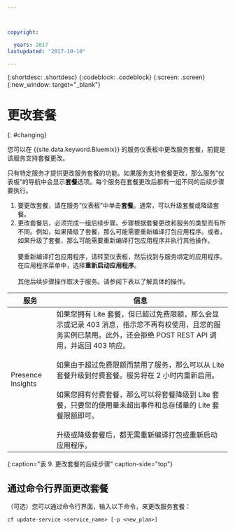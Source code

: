 ```yaml
---



copyright:

  years: 2017
lastupdated: "2017-10-10"

---
```


{:shortdesc: .shortdesc}
{:codeblock: .codeblock}
{:screen: .screen}
{:new_window: target="_blank"}

# 更改套餐
{: #changing}

您可以在 {{site.data.keyword.Bluemix}} 的服务仪表板中更改服务套餐，前提是该服务支持套餐更改。

只有特定服务才提供更改服务套餐的功能。如果服务支持套餐更改，那么服务“仪表板”的导航中会显示**套餐**选项。每个服务在套餐更改后都有一组不同的后续步骤要执行。

1. 要更改套餐，请在服务“仪表板”中单击**套餐**。通常，可以升级套餐或降级套餐。
2. 更改套餐后，必须完成一组后续步骤。步骤根据套餐更改和服务的类型而有所不同。例如，如果降级了套餐，那么可能需要重新编译打包应用程序。或者，如果升级了套餐，那么可能需要重新编译打包应用程序并执行其他操作。<br/><br/>要重新编译打包应用程序，请转至仪表板，然后找到与服务绑定的应用程序。在应用程序菜单中，选择**重新启动应用程序**。<br/><br/>其他后续步骤操作取决于服务。请参阅下表以了解具体的操作。

|服务|	信息|
|--------|-------------|
|Presence Insights|如果您拥有 Lite 套餐，但已超过免费限额，那么会显示或记录 403 消息，指示您不再有权使用，且您的服务实例已禁用。此外，还会拒绝 POST REST API 调用，并返回 403 响应。<br/><br/>如果由于超过免费限额而禁用了服务，那么可以从 Lite 套餐升级到付费套餐。服务将在 2 小时内重新启用。<br/><br/>如果您拥有付费套餐，那么可以将套餐降级到 Lite 套餐，只要您的使用量未超出事件和总存储量的 Lite 套餐限额即可。<br/><br/>升级或降级套餐后，都无需重新编译打包或重新启动应用程序。|
{:caption="表 9. 更改套餐的后续步骤" caption-side="top"}

## 通过命令行界面更改套餐

（可选）您可以通过命令行界面，输入以下命令，来更改服务套餐：
```
cf update-service <service_name> [-p <new_plan>]
```
